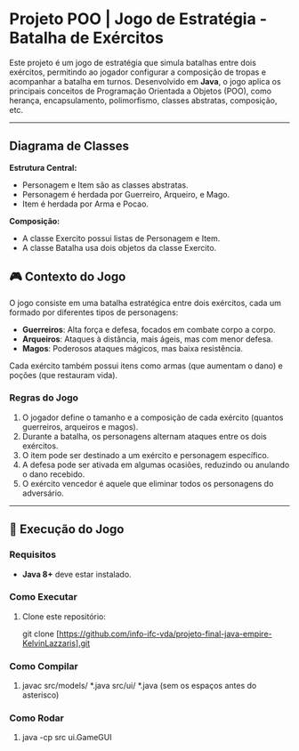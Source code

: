 # Projeto POO | Jogo de Estratégia - Batalha de Exércitos

Este projeto é um jogo de estratégia que simula batalhas entre dois exércitos, permitindo ao jogador configurar a composição de tropas e acompanhar a batalha em turnos. Desenvolvido em **Java**, o jogo aplica os principais conceitos de Programação Orientada a Objetos (POO), como herança, encapsulamento, polimorfismo, classes abstratas, composição, etc.

---

## Diagrama de Classes

**Estrutura Central:**

- Personagem e Item são as classes abstratas.
- Personagem é herdada por Guerreiro, Arqueiro, e Mago.
- Item é herdada por Arma e Pocao.

**Composição:**

- A classe Exercito possui listas de Personagem e Item.
- A classe Batalha usa dois objetos da classe Exercito.

## 🎮 Contexto do Jogo

O jogo consiste em uma batalha estratégica entre dois exércitos, cada um formado por diferentes tipos de personagens:

- **Guerreiros**: Alta força e defesa, focados em combate corpo a corpo.
- **Arqueiros**: Ataques à distância, mais ágeis, mas com menor defesa.
- **Magos**: Poderosos ataques mágicos, mas baixa resistência.

Cada exército também possui itens como armas (que aumentam o dano) e poções (que restauram vida).

### Regras do Jogo

1. O jogador define o tamanho e a composição de cada exército (quantos guerreiros, arqueiros e magos).
2. Durante a batalha, os personagens alternam ataques entre os dois exércitos.
3. O item pode ser destinado a um exército e personagem específico. 
4. A defesa pode ser ativada em algumas ocasiões, reduzindo ou anulando o dano recebido.
5. O exército vencedor é aquele que eliminar todos os personagens do adversário.

---

## 🚀 Execução do Jogo

### Requisitos
- **Java 8+** deve estar instalado.

### Como Executar
1. Clone este repositório:

   git clone [https://github.com/info-ifc-vda/projeto-final-java-empire-KelvinLazzaris].git

### Como Compilar
1. javac src/models/ *.java src/ui/ *.java (sem os espaços antes do asterisco)

### Como Rodar
1. java -cp src ui.GameGUI
